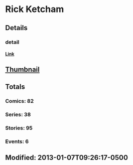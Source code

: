 # Rick  Ketcham 
## Details
### detail
#### [Link](http://marvel.com/comics/creators/423/rick_ketcham?utm_campaign=apiRef&utm_source=225578a89fc76f3d20fbffda5d17a88d)
## [Thumbnail](http://i.annihil.us/u/prod/marvel/i/mg/a/30/4bb7c6b7e5689.jpg)
## Totals
### Comics: 82
### Series: 38
### Stories: 95
### Events: 6
## Modified: 2013-01-07T09:26:17-0500